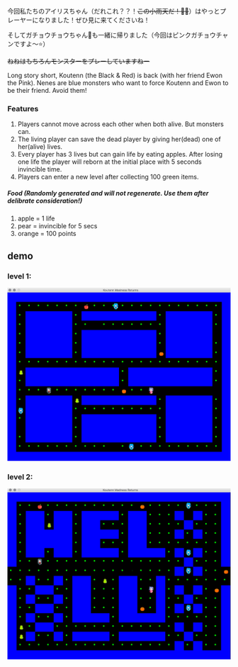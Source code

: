 今回私たちのアイリスちゃん（だれこれ？？！<del>この小雨天だ！🐧🧣</del>）はやっとプレーヤーになりました！ぜひ見に来てくださいね！

そしてガチョウチョウちゃん🦢も一緒に帰りました（今回はピンクガチョウチャンですよ〜⭐️）

<del>ねねはもちろんモンスターをプレーしていますねー</del>


Long story short, Koutenn (the Black & Red) is back (with her friend Ewon the Pink). Nenes are blue monsters who want to force Koutenn and Ewon to be their friend. Avoid them!


### Features

1. Players cannot move across each other when both alive. But monsters can.
2. The living player can save the dead player by giving her(dead) one of her(alive) lives. 
3. Every player has 3 lives but can gain life by eating apples. After losing one life the player will reborn at the initial place with 5 seconds invincible time.
4. Players can enter a new level after collecting 100 green items.

##### Food (Randomly generated and will not regenerate. Use them after delibrate consideration!)
1. apple = 1 life
2. pear = invincible for 5 secs
3. orange = 100 points 


## demo
### level 1:
![image](https://github.com/ningkko/Koutenn-Madness-Returns/blob/master/demo/demo1.png)

### level 2:
![image](https://github.com/ningkko/Koutenn-Madness-Returns/blob/master/demo/demo2.png)


